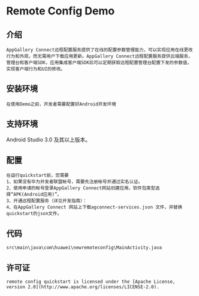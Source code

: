 # Remote Config Demo

## 介绍

    AppGallery Connect远程配置服务提供了在线的配置参数管理能力，可以实现应用在线更改行为和外观，而无需用户下载应用更新。AppGallery Connect远程配置服务提供云端服务，管理台和客户端SDK，应用集成客户端SDK后可以定期获取远程配置管理台配置下发的参数值，实现客户端行为和UI的修改。

## 安装环境

    在使用Demo之前，开发者需要配置好Android开发环境

## 支持环境

Android Studio 3.0 及其以上版本。

## 配置

    在运行quickstart前，您需要
    1、如果没有华为开发者联盟帐号，需要先注册帐号并通过实名认证。
    2、使用申请的帐号登录AppGallery Connect网站创建应用，软件包类型选择“APK(Android应用)”。
    3、开通远程配置服务（详见开发指南）：
    4、在AppGallery Connect 网站上下载agconnect-services.json 文件，并替换quickstart的json文件。

## 代码

    src\main\java\com\huawei\newremoteconfig\MainActivity.java

## 许可证

    remote config quickstart is licensed under the [Apache License, version 2.0](http://www.apache.org/licenses/LICENSE-2.0).
